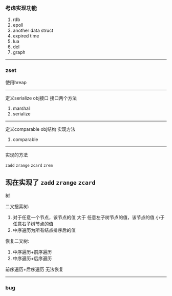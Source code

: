 ### 考虑实现功能

1. rdb
2. epoll
3. another data struct
4. expired time
5. lua
6. del
7. graph

---

### zset

使用hreap

---

定义serialize obj接口 接口两个方法

1. marshal
2. serialize

----

定义comparable obj结构 实现方法

1. comparable

--- 

实现的方法

`zadd`
`zrange`
`zcard`
`zrem`

现在实现了
`zadd`
`zrange`
`zcard`
---
树

二叉搜索树:

1. 对于任意一个节点，该节点的值 大于 任意左子树节点的值，该节点的值 小于 任意右子树节点的值
2. 中序遍历为所有结点排序后的值

恢复二叉树:
1. 中序遍历+前序遍历
2. 中序遍历+后序遍历

前序遍历+后序遍历 无法恢复

---


### bug
